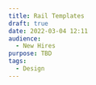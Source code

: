 ```yaml
---
title: Rail Templates
draft: true
date: 2022-03-04 12:11
audience:
  - New Hires
purpose: TBD
tags:
  - Design
---
```

